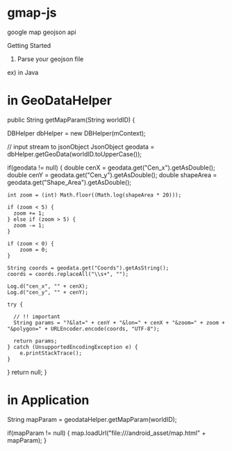 gmap-js
=======

google map geojson api


Getting Started

1. Parse your geojson file

ex) in Java

# in GeoDataHelper
public String getMapParam(String worldID) {

  DBHelper dbHelper = new DBHelper(mContext);

  // input stream to jsonObject
  JsonObject geodata = dbHelper.getGeoData(worldID.toUpperCase());

  if(geodata != null) {
    double cenX = geodata.get("Cen_x").getAsDouble();
    double cenY = geodata.get("Cen_y").getAsDouble();
    double shapeArea = geodata.get("Shape_Area").getAsDouble();

    int zoom = (int) Math.floor((Math.log(shapeArea * 20)));

    if (zoom < 5) {
      zoom += 1;
    } else if (zoom > 5) {
      zoom -= 1;
    }

    if (zoom < 0) {
        zoom = 0;
    }

    String coords = geodata.get("Coords").getAsString();
    coords = coords.replaceAll("\\s+", "");

    Log.d("cen_x", "" + cenX);
    Log.d("cen_y", "" + cenY);

    try {
      
      // !! important
      String params = "?&lat=" + cenY + "&lon=" + cenX + "&zoom=" + zoom + "&polygon=" + URLEncoder.encode(coords, "UTF-8");

      return params;
    } catch (UnsupportedEncodingException e) {
        e.printStackTrace();
    }
  }
  return null;
}
  
  

# in Application
String mapParam = geodataHelper.getMapParam(worldID);

if(mapParam != null) {
    map.loadUrl("file:///android_asset/map.html" + mapParam);
}

